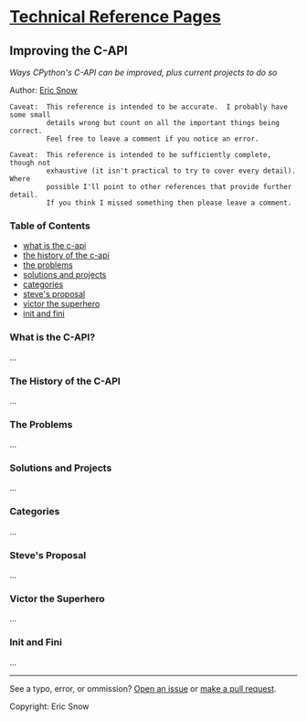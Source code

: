 # [Technical Reference Pages](../index.md)

## Improving the C-API

*Ways CPython's C-API can be improved, plus current projects to do so*

Author: [Eric Snow](../authors/ericsnowcurrently.md)


```
Caveat:  This reference is intended to be accurate.  I probably have some small
         details wrong but count on all the important things being correct.
         Feel free to leave a comment if you notice an error.
```
```
Caveat:  This reference is intended to be sufficiently complete, though not
         exhaustive (it isn't practical to try to cover every detail).  Where
         possible I'll point to other references that provide further detail.
         If you think I missed something then please leave a comment.
```


### Table of Contents

* [what is the c-api](capi-improvements.md#what-is-the-c-api)
* [the history of the c-api](capi-improvements.md#the-history-of-the-c-api)
* [the problems](capi-improvements.md#the-problems)
* [solutions and projects](capi-improvements.md#solutions-and-projects)
* [categories](capi-improvements.md#categories)
* [steve's proposal](capi-improvements.md#steves-proposal)
* [victor the superhero](capi-improvements.md#victor-the-superhero)
* [init and fini](capi-improvements.md#init-and-fini)

### What is the C-API?

...

### The History of the C-API

...

### The Problems

...

### Solutions and Projects

...

### Categories

...

### Steve's Proposal

...

### Victor the Superhero

...

### Init and Fini

...

---

See a typo, error, or ommission?  [Open an issue](https://github.com/ericsnowcurrently/reference-pages/issues)
or [make a pull request](https://github.com/ericsnowcurrently/reference-pages/pulls).

Copyright:  Eric Snow
